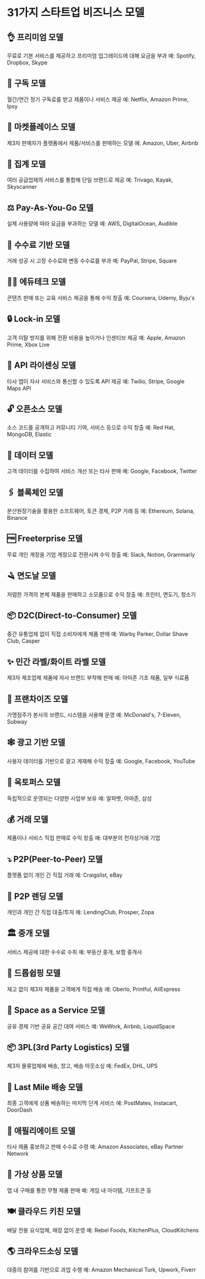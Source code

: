 # 31가지 스타트업 비즈니스 모델

## 👌 프리미엄 모델

무료로 기본 서비스를 제공하고 프리미엄 업그레이드에 대해 요금을 부과
예: Spotify, Dropbox, Skype

## 🔁 구독 모델

월간/연간 정기 구독료를 받고 제품이나 서비스 제공
예: Netflix, Amazon Prime, Ipsy

## 🏪 마켓플레이스 모델

제3자 판매자가 플랫폼에서 제품/서비스를 판매하는 모델
예: Amazon, Uber, Airbnb

## 🔀 집계 모델

여러 공급업체의 서비스를 통합해 단일 브랜드로 제공
예: Trivago, Kayak, Skyscanner

## ⚖️ Pay-As-You-Go 모델

실제 사용량에 따라 요금을 부과하는 모델
예: AWS, DigitalOcean, Audible

## 💸 수수료 기반 모델

거래 성공 시 고정 수수료와 변동 수수료를 부과
예: PayPal, Stripe, Square

## 👩‍🏫 에듀테크 모델

콘텐츠 판매 또는 교육 서비스 제공을 통해 수익 창출
예: Coursera, Udemy, Byju's

## 🔒 Lock-in 모델

고객 이탈 방지를 위해 전환 비용을 높이거나 인센티브 제공
예: Apple, Amazon Prime, Xbox Live

## 🔑 API 라이센싱 모델

타사 앱이 자사 서비스와 통신할 수 있도록 API 제공
예: Twilio, Stripe, Google Maps API

## 🔓 오픈소스 모델

소스 코드를 공개하고 커뮤니티 기여, 서비스 등으로 수익 창출
예: Red Hat, MongoDB, Elastic

## 🧠 데이터 모델

고객 데이터를 수집하여 서비스 개선 또는 타사 판매
예: Google, Facebook, Twitter

## 🖇️ 블록체인 모델

분산원장기술을 활용한 소프트웨어, 토큰 경제, P2P 거래 등
예: Ethereum, Solana, Binance

## 🆓 Freeterprise 모델

무료 개인 계정을 기업 계정으로 전환시켜 수익 창출
예: Slack, Notion, Grammarly

## 🪒 면도날 모델

저렴한 가격의 본체 제품을 판매하고 소모품으로 수익 창출
예: 프린터, 면도기, 청소기

## 📦 D2C(Direct-to-Consumer) 모델

중간 유통업체 없이 직접 소비자에게 제품 판매
예: Warby Parker, Dollar Shave Club, Casper

## ✨ 민간 라벨/화이트 라벨 모델

제3자 제조업체 제품에 자사 브랜드 부착해 판매
예: 아마존 기초 제품, 일부 식료품

## 🥙 프랜차이즈 모델

가맹점주가 본사의 브랜드, 시스템을 사용해 운영
예: McDonald's, 7-Eleven, Subway

## 🕸️ 광고 기반 모델

사용자 데이터를 기반으로 광고 게재해 수익 창출
예: Google, Facebook, YouTube

## 🐙 옥토퍼스 모델

독립적으로 운영되는 다양한 사업부 보유
예: 알파벳, 아마존, 삼성

## 💰 거래 모델

제품이나 서비스 직접 판매로 수익 창출
예: 대부분의 전자상거래 기업

## ⤵️ P2P(Peer-to-Peer) 모델

플랫폼 없이 개인 간 직접 거래
예: Craigslist, eBay

## 🏦 P2P 렌딩 모델

개인과 개인 간 직접 대출/투자
예: LendingClub, Prosper, Zopa

## 🏛️ 중개 모델

서비스 제공에 대한 수수료 수취
예: 부동산 중개, 보험 중개사

## 🚚 드롭쉽핑 모델

재고 없이 제3자 제품을 고객에게 직접 배송
예: Oberlo, Printful, AliExpress

## 🏢 Space as a Service 모델

공유 경제 기반 공유 공간 대여 서비스
예: WeWork, Airbnb, LiquidSpace

## 📦 3PL(3rd Party Logistics) 모델

제3자 물류업체에 배송, 창고, 배송 아웃소싱
예: FedEx, DHL, UPS

## 🛵 Last Mile 배송 모델

최종 고객에게 상품 배송하는 마지막 단계 서비스
예: PostMates, Instacart, DoorDash

## 🔗 애필리에이트 모델

타사 제품 홍보하고 판매 수수료 수령
예: Amazon Associates, eBay Partner Network

## 💎 가상 상품 모델

앱 내 구매를 통한 무형 제품 판매
예: 게임 내 아이템, 기프트콘 등

## 🍽️ 클라우드 키친 모델

배달 전용 요식업체, 매장 없이 운영
예: Rebel Foods, KitchenPlus, CloudKitchens

## 🌎 크라우드소싱 모델

대중의 참여를 기반으로 과업 수행
예: Amazon Mechanical Turk, Upwork, Fiverr
